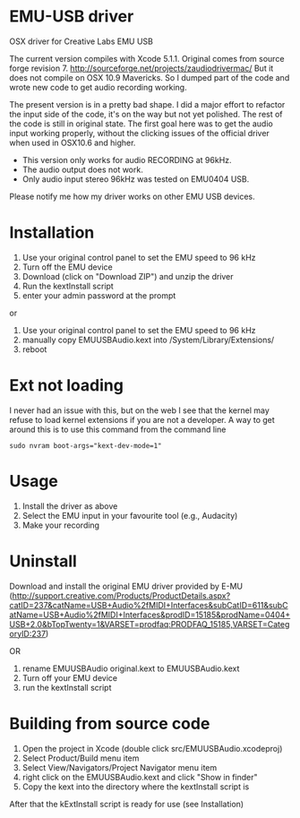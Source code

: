 EMU-USB driver
=============

OSX driver for Creative Labs EMU USB

The current version compiles with Xcode 5.1.1.
Original comes from source forge revision 7. http://sourceforge.net/projects/zaudiodrivermac/
But it does not compile on OSX 10.9 Mavericks. So I dumped part of the code and wrote new code
to get audio recording working.

The present version is in a pretty bad shape. I did a major effort to refactor the input side of the code,
it's on the way but not yet polished. The rest of the code is still in original state.
The first goal here was to get the audio input working properly, without the clicking issues of the official driver when used in OSX10.6 and higher.

* This version only works for audio RECORDING at 96kHz.
* The audio output does not work. 
* Only audio input stereo 96kHz was tested on EMU0404 USB. 

Please notify me how my driver works on other EMU USB devices.


Installation
========
1. Use your original control panel to set the EMU speed to 96 kHz
2. Turn off the EMU device
3. Download (click on "Download ZIP") and unzip the driver
4. Run the kextInstall script 
5. enter your admin password at the prompt

or

1. Use your original control panel to set the EMU speed to 96 kHz
2. manually copy EMUUSBAudio.kext into  /System/Library/Extensions/ 
3. reboot

Ext not loading
======
I never had an issue with this, but on the web I see that 
the kernel may refuse to load kernel extensions if you are not a developer.
A way to get around this is to use this command from the command line
```
sudo nvram boot-args="kext-dev-mode=1"
```


Usage
======

1. Install the driver as above
2. Select the EMU input in your favourite tool (e.g., Audacity)
3. Make your recording

Uninstall
=======
Download and install the original EMU driver provided by E-MU (http://support.creative.com/Products/ProductDetails.aspx?catID=237&catName=USB+Audio%2fMIDI+Interfaces&subCatID=611&subCatName=USB+Audio%2fMIDI+Interfaces&prodID=15185&prodName=0404+USB+2.0&bTopTwenty=1&VARSET=prodfaq:PRODFAQ_15185,VARSET=CategoryID:237)

OR

1. rename EMUUSBAudio original.kext to EMUUSBAudio.kext
2. Turn off your EMU device
3. run the kextInstall script


Building from source code
===================

1. Open the project in Xcode (double click src/EMUUSBAudio.xcodeproj)
2. Select Product/Build menu item
3. Select View/Navigators/Project Navigator menu item
4. right click on the  EMUUSBAudio.kext and click "Show in finder"
5. Copy the kext into the directory where the kextInstall script is

After that the kExtInstall script is ready for use (see Installation)


